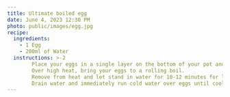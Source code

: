 ```yaml
---
title: Ultimate boiled egg
date: June 4, 2023 12:30 PM
photo: public/images/egg.jpg
recipe:
  ingredients:
    - 1 Egg
    - 200ml of Water
  instructions: >-2
        Place your eggs in a single layer on the bottom of your pot and cover with cold water.
        Over high heat, bring your eggs to a rolling boil.
        Remove from heat and let stand in water for 10-12 minutes for large eggs. 
        Drain water and immediately run cold water over eggs until cooled.
---
```

